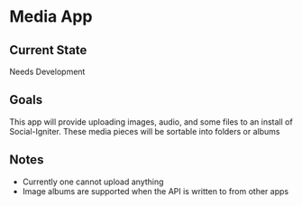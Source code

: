 Media App 
=========

Current State
-------------
Needs Development

Goals
-----

This app will provide uploading images, audio, and some files to an install of Social-Igniter. These media pieces will be sortable into folders or albums

Notes
-----

* Currently one cannot upload anything
* Image albums are supported when the API is written to from other apps